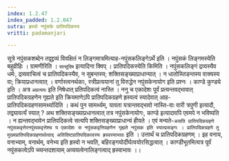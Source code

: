 ```yaml
---
index: 1.2.47
index_padded: 1.2.047
sutra: ह्रस्वो नपुंसके प्रातिपदिकस्य
vritti: padamanjari

---
```

सूत्रे नपुंसकशब्देन तद्वद्द्रव्यं विवक्षितं न लिङ्गमात्रमित्याह-नपुंसकलिङ्गेऽर्थे इति । नपुंसकं लिङ्गमस्येति बहुव्रीहिः ।
ग्रामणीरिति । `सत्सूदिष` इत्यादिना क्विप् । प्रातिपदिकस्येति किमिति । नपुंसकलिङ्गं द्रव्यस्यैव धर्मः, द्रव्यवाचित्वं च प्रातिपदिकस्यैव, न सुबन्तस्य; शक्तिसङ्ख्याप्राधान्यात् । न धातोस्तिडन्तस्य वाक्यस्य वा; क्रियाप्रधानत्वात् । वर्णास्त्वनर्थकाः, स्त्रीप्रत्ययानां तु विरुद्धेन नपुंसकेनायोग इति प्रश्नः । काण्डे कुण्ड्ये इति । अत्र `अप्रत्ययः` इति निषेधात् प्रतिपदिकत्वं नास्ति । ननु च एकादेशः पूर्वं प्रत्यन्तवद्भावात् प्रातिपदिकग्रहणेन गृह्यते इति क्रियमाणेऽपि प्रातिपदिकग्रहणे ह्रस्वत्वं स्यादेवात् आह-प्रातिपदिकग्रहणसामर्थ्यादिति । कथं पुन सामर्थ्यम्, यावता यत्रान्तवद्भावो नास्ति-वाः वारी त्रपुणी इत्यादौ, तद्व्यावर्त्यं स्यात् ? अथ शक्तिसङ्ख्याप्रधानत्वात् तत्र नपुंसकेनायोगः, काण्डे इत्यादावपि एवमपे न भविष्यति । न ह्यन्तवद्भावेन प्रातिपदिकत्वे सत्यपि शक्तिसङ्ख्याप्राधान्यं हीयते । एवं मन्यते-`असति प्रातिपदिकग्रहणे नपुंसकवृत्तेरनपुंसकवृत्तेश्च य एकादेशः स नपुंसकवृत्तिग्रहणेन गृह्यते नपुंसक इति स्यात्प्रसङ्गः । प्रातिपदिकग्रहणे तु मुख्यप्रातिपदिकग्रहणार्थत्वाद् अतिदिष्टप्रातिपदिकत्वस्य ह्रस्वस्याभावः` इति । उत्तार्थं च प्रातिपदिकग्रहणम् । इह वनाय, वनाभ्याम्, वनार्थम्, वनेभ्य इति ह्रस्वो न भवति, बहिरङ्गयोर्दीर्घत्वयोरसिद्धत्वात् । काण्डीभूतमित्यत्र पूर्वं नपुंसकत्वेऽपि च्व्यन्तदशायाम् अव्ययत्वेनालिङ्गत्वाद् ह्रस्वाभावः ।।